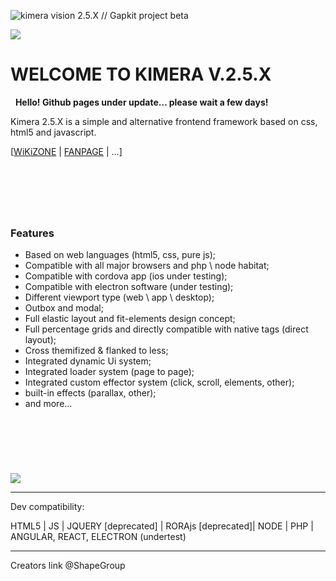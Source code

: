 ![kimera vision 2.5.X // Gapkit project beta](https://github.com/ShapeGroup/kimera-frontend-framework)


![](https://i.imgur.com/Ge9C7OG.jpg)

# WELCOME TO KIMERA V.2.5.X

&nbsp;
**Hello! Github pages under update... please wait a few days!**
&nbsp;

Kimera 2.5.X is a simple and alternative frontend framework based on css, html5 and javascript.

[[WiKiZONE](https://github.com/ShapeGroup/kimera-frontend-framework/wiki/WIKI-ZONE) | [FANPAGE](https://www.facebook.com/KimeraFramework/) | ...]

&nbsp;
---
&nbsp;
### Features

- Based on web languages (html5, css, pure js);
- Compatible with all major browsers and php \ node habitat;
- Compatible with cordova app (ios under testing);
- Compatible with electron software (under testing);
- Different viewport type (web \ app \ desktop);
- Outbox and modal;
- Full elastic layout and fit-elements design concept;
- Full percentage grids and directly compatible with native tags (direct layout);
- Cross themifized & flanked to less;
- Integrated dynamic Ui system;
- Integrated loader system (page to page);
- Integrated custom effector system (click, scroll, elements, other);
- built-in effects (parallax, other);
- and more...


&nbsp;
---


&nbsp;

![](https://i.imgur.com/6zYNu2n.png)

---


Dev compatibility:

HTML5 | JS | JQUERY [deprecated] | RORAjs [deprecated]| NODE | PHP | ANGULAR, REACT, ELECTRON (undertest)


---

Creators link @ShapeGroup
